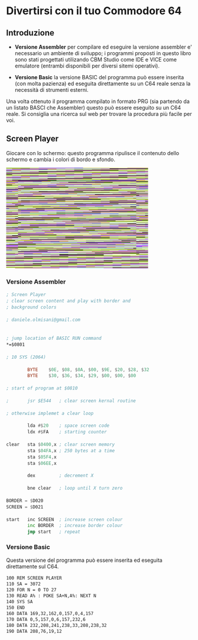 # Divertirsi con il tuo Commodore 64

## Introduzione

* **Versione Assembler** per compilare ed eseguire la versione assembler e' necessario un ambiente di sviluppo; i programmi proposti in questo libro sono stati progettati utilizando CBM Studio come IDE e VICE come emulatore (entrambi disponibili per diversi sitemi operativi). 

* **Versione Basic** la versione BASIC del programma può essere inserita (con molta pazienza) ed eseguita direttamente su un C64 reale senza la necessità di strumenti esterni.

Una volta ottenuto il programma compilato in formato PRG (sia partendo da un listato BASCI che Assembler) questo può essere eseguito su un C64 reale. Si consiglia una ricerca sul web per trovare la procedura più facile per voi.

## Screen Player

Giocare con lo schermo: questo programma ripulisce il contenuto dello schermo e cambia i colori di bordo e sfondo.

![Screen Player](screen-player.png)

### Versione Assembler

```asm
; Screen Player
; clear screen content and play with border and
; background colors

; daniele.olmisani@gmail.com


; jump location of BASIC RUN command
*=$0801

; 10 SYS (2064)

        BYTE    $0E, $08, $0A, $00, $9E, $20, $28, $32
        BYTE    $30, $36, $34, $29, $00, $00, $00

; start of program at $0810

;       jsr $E544   ; clear screen kernal routine

; otherwise implemet a clear loop

        lda #$20    ; space screen code
        ldx #$FA    ; starting counter

clear   sta $0400,x ; clear screen memory
        sta $04FA,x ; 250 bytes at a time
        sta $05F4,x
        sta $06EE,x

        dex         ; decrement X
  
        bne clear   ; loop until X turn zero

BORDER = $D020
SCREEN = $D021

start   inc SCREEN  ; increase screen colour 
        inc BORDER  ; increase border colour
        jmp start   ; repeat
```

### Versione Basic
Questa versione del programma può essere inserita ed eseguita direttamente sul C64.

```
100 REM SCREEN PLAYER
110 SA = 3072
120 FOR N = 0 TO 27
130 READ A% : POKE SA+N,A%: NEXT N
140 SYS SA
150 END 
160 DATA 169,32,162,0,157,0,4,157
170 DATA 0,5,157,0,6,157,232,6
180 DATA 232,208,241,238,33,208,238,32
190 DATA 208,76,19,12
```
